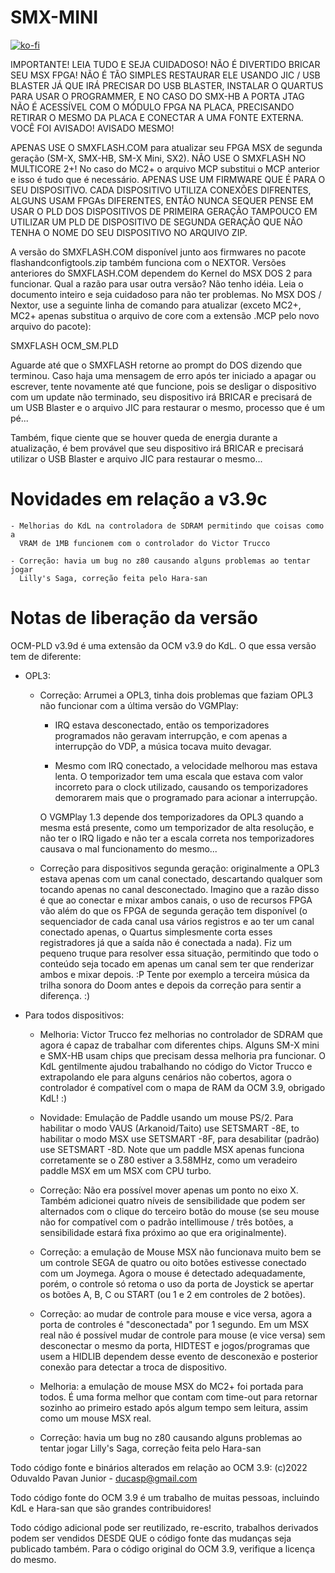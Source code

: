 # SMX-MINI

[![ko-fi](https://ko-fi.com/img/githubbutton_sm.svg)](https://ko-fi.com/R6R2BRGX6)

IMPORTANTE! LEIA TUDO E SEJA CUIDADOSO! NÃO É DIVERTIDO BRICAR SEU MSX FPGA!
NÃO É TÃO SIMPLES RESTAURAR ELE USANDO JIC / USB BLASTER JÁ QUE IRÁ PRECISAR DO
USB BLASTER, INSTALAR O QUARTUS PARA USAR O PROGRAMMER, E NO CASO DO SMX-HB A
PORTA JTAG NÃO É ACESSÍVEL COM O MÓDULO FPGA NA PLACA, PRECISANDO RETIRAR O
MESMO DA PLACA E CONECTAR A UMA FONTE EXTERNA. VOCÊ FOI AVISADO! AVISADO MESMO!

APENAS USE O SMXFLASH.COM para atualizar seu FPGA MSX de segunda geração (SM-X,
SMX-HB, SM-X Mini, SX2). NÃO USE O SMXFLASH NO MULTICORE 2+! No caso do MC2+
o arquivo MCP substitui o MCP anterior e isso é tudo que é necessário. APENAS
USE UM FIRMWARE QUE É PARA O SEU DISPOSITIVO. CADA DISPOSITIVO UTILIZA CONEXÕES
DIFRENTES, ALGUNS USAM FPGAs DIFERENTES, ENTÃO NUNCA SEQUER PENSE EM USAR O PLD
DOS DISPOSITIVOS DE PRIMEIRA GERAÇÃO TAMPOUCO EM UTILIZAR UM PLD DE DISPOSITIVO
DE SEGUNDA GERAÇÃO QUE NÃO TENHA O NOME DO SEU DISPOSITIVO NO ARQUIVO ZIP.

A versão do SMXFLASH.COM disponível junto aos firmwares no pacote
flashandconfigtools.zip também funciona com o NEXTOR. Versões anteriores do
SMXFLASH.COM dependem do Kernel do MSX DOS 2 para funcionar. Qual a razão para
usar outra versão? Não tenho idéia. Leia o documento inteiro e seja cuidadoso
para não ter problemas. No MSX DOS / Nextor, use a seguinte linha de comando
para atualizar (exceto MC2+, MC2+ apenas substitua o arquivo de core com a 
extensão .MCP pelo novo arquivo do pacote):

SMXFLASH OCM_SM.PLD

Aguarde até que o SMXFLASH retorne ao prompt do DOS dizendo que terminou. Caso
haja uma mensagem de erro após ter iniciado a apagar ou escrever, tente
novamente até que funcione, pois se desligar o dispositivo com um update não
terminado, seu dispositivo irá BRICAR e precisará de um USB Blaster e o arquivo
JIC para restaurar o mesmo, processo que é um pé...

Também, fique ciente que se houver queda de energia durante a atualização, é
bem provável que seu dispositivo irá BRICAR e precisará utilizar o USB Blaster
e arquivo JIC para restaurar o mesmo...

# Novidades em relação a v3.9c

    - Melhorias do KdL na controladora de SDRAM permitindo que coisas como a
      VRAM de 1MB funcionem com o controlador do Victor Trucco

    - Correção: havia um bug no z80 causando alguns problemas ao tentar jogar
      Lilly's Saga, correção feita pelo Hara-san

# Notas de liberação da versão

OCM-PLD v3.9d é uma extensão da OCM v3.9 do KdL. O que essa versão tem de
diferente:

- OPL3:

    - Correção: Arrumei a OPL3, tinha dois problemas que faziam OPL3 não
      funcionar com a última versão do VGMPlay:

        - IRQ estava desconectado, então os temporizadores programados não
          geravam interrupção, e com apenas a interrupção do VDP, a música 
          tocava muito devagar.

        - Mesmo com IRQ conectado, a velocidade melhorou mas estava lenta. O
          temporizador tem uma escala que estava com valor incorreto para o
          clock utilizado, causando os temporizadores demorarem mais que o
          programado para acionar a interrupção.

      O VGMPlay 1.3 depende dos temporizadores da OPL3 quando a mesma está
      presente, como um temporizador de alta resolução, e não ter o IRQ ligado
      e não ter a escala correta nos temporizadores causava o mal funcionamento
      do mesmo...

    - Correção para dispositivos segunda geração: originalmente a OPL3 estava
      apenas com um canal conectado, descartando qualquer som tocando apenas no
      canal desconectado. Imagino que a razão disso é que ao conectar e mixar
      ambos canais, o uso de recursos FPGA vão além do que os FPGA de segunda
      geração tem disponível (o sequenciador de cada canal usa vários registros
      e ao ter um canal conectado apenas, o Quartus simplesmente corta esses
      registradores já que a saída não é conectada a nada). Fiz um pequeno
      truque para resolver essa situação, permitindo que todo o conteúdo seja
      tocado em apenas um canal sem ter que renderizar ambos e mixar depois. :P
      Tente por exemplo a terceira música da trilha sonora do Doom antes e
      depois da correção para sentir a diferença. :)

- Para todos dispositivos:

    - Melhoria: Victor Trucco fez melhorias no controlador de SDRAM que agora é
      capaz de trabalhar com diferentes chips. Alguns SM-X mini e SMX-HB usam
      chips que precisam dessa melhoria pra funcionar. O KdL gentilmente ajudou
      trabalhando no código do Victor Trucco e extrapolando ele para alguns
      cenários não cobertos, agora o controlador é compatível com o mapa de RAM
      da OCM 3.9, obrigado KdL! :)

    - Novidade: Emulação de Paddle usando um mouse PS/2. Para habilitar o modo
      VAUS (Arkanoid/Taito) use SETSMART -8E, to habilitar o modo MSX use
      SETSMART -8F, para desabilitar (padrão) use SETSMART -8D. Note que um
      paddle MSX apenas funciona corretamente se o Z80 estiver a 3.58MHz, como
      um veradeiro paddle MSX em um MSX com CPU turbo.

    - Correção: Não era possível mover apenas um ponto no eixo X. Também
      adicionei quatro níveis de sensibilidade que podem ser alternados com o
      clique do terceiro botão do mouse (se seu mouse não for compatível com o
      padrão intellimouse / três botões, a sensibilidade estará fixa próximo ao
      que era originalmente).

    - Correção: a emulação de Mouse MSX não funcionava muito bem se um controle
      SEGA de quatro ou oito botões estivesse conectado com um Joymega. Agora o
      mouse é detectado adequadamente, porém, o controle só retoma o uso da
      porta de Joystick se apertar os botões A, B, C ou START (ou 1 e 2 em 
      controles de 2 botões).

    - Correção: ao mudar de controle para mouse e vice versa, agora a porta de
      controles é "desconectada" por 1 segundo. Em um MSX real não é possível
      mudar de controle para mouse (e vice versa) sem desconectar o mesmo da
      porta, HIDTEST e jogos/programas que usem a HIDLIB dependem desse evento
      de desconexão e posterior conexão para detectar a troca de dispositivo.

    - Melhoria: a emulação de mouse MSX do MC2+ foi portada para todos. É uma
      forma melhor que contam com time-out para retornar sozinho ao primeiro
      estado após algum tempo sem leitura, assim como um mouse MSX real.

    - Correção: havia um bug no z80 causando alguns problemas ao tentar jogar
      Lilly's Saga, correção feita pelo Hara-san

Todo código fonte e binários alterados em relação ao OCM 3.9:
(c)2022 Oduvaldo Pavan Junior - ducasp@gmail.com

Todo código fonte do OCM 3.9 é um trabalho de muitas pessoas, incluindo KdL e
Hara-san que são grandes contribuidores!

Todo código adicional pode ser reutilizado, re-escrito, trabalhos derivados
podem ser vendidos DESDE QUE o código fonte das mudanças seja publicado também.
Para o código original do OCM 3.9, verifique a licença do mesmo.
